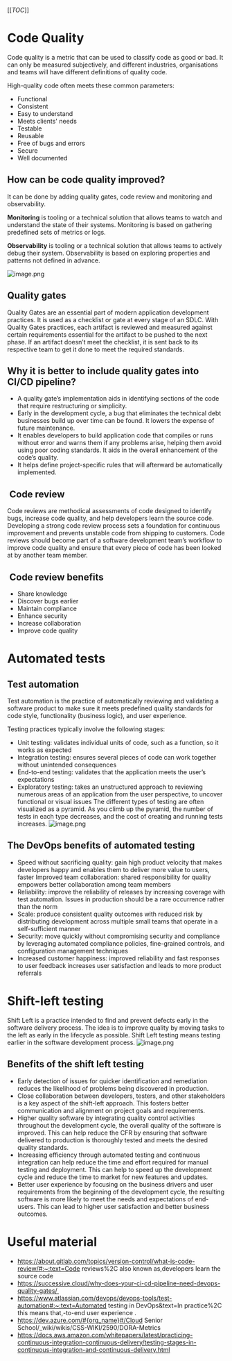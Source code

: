 [[_TOC_]]
# Code Quality

Code quality is a metric that can be used to classify code as good or bad. It can only be measured subjectively, and different industries, organisations and teams will have different definitions of quality code.

High-quality code often meets these common parameters:

- Functional
- Consistent
- Easy to understand
- Meets clients' needs
- Testable
- Reusable
- Free of bugs and errors
- Secure
- Well documented

## How can be code quality improved?

It can be done by adding quality gates, code review and monitoring and observability.

**Monitoring** is tooling or a technical solution that allows teams to watch and understand the state of their systems. Monitoring is based on gathering predefined sets of metrics or logs.

**Observability** is tooling or a technical solution that allows teams to actively debug their system. Observability is based on exploring properties and patterns not defined in advance.

![image.png](/.attachments/image-23f5a11e-921a-426b-af37-968e3d4851f6.png)

## Quality gates

Quality Gates are an essential part of modern application development practices. It is used as a checklist or gate at every stage of an SDLC. With Quality Gates practices, each artifact is reviewed and measured against certain requirements essential for the artifact to be pushed to the next phase. If an artifact doesn’t meet the checklist, it is sent back to its respective team to get it done to meet the required standards.

## Why it is better to include quality gates into CI/CD pipeline?

- A quality gate’s implementation aids in identifying sections of the code that require restructuring or simplicity.
- Early in the development cycle, a bug that eliminates the technical debt businesses build up over time can be found. It lowers the expense of future maintenance.
- It enables developers to build application code that compiles or runs without error and warns them if any problems arise, helping them avoid using poor coding standards. It aids in the overall enhancement of the code’s quality.
- It helps define project-specific rules that will afterward be automatically implemented.

##  Code review

Code reviews are methodical assessments of code designed to identify bugs, increase code quality, and help developers learn the source code. Developing a strong code review process sets a foundation for continuous improvement and prevents unstable code from shipping to customers. Code reviews should become part of a software development team’s workflow to improve code quality and ensure that every piece of code has been looked at by another team member.

##  Code review benefits

- Share knowledge
- Discover bugs earlier
- Maintain compliance
- Enhance security
- Increase collaboration
- Improve code quality

# Automated tests

## Test automation

   Test automation is the practice of automatically reviewing and validating a software product to make sure it meets predefined quality standards for code style, functionality (business logic), and user experience.

Testing practices typically involve the following stages:
- Unit testing: validates individual units of code, such as a function, so it works as expected
- Integration testing: ensures several pieces of code can work together without unintended consequences
- End-to-end testing: validates that the application meets the user’s expectations
- Exploratory testing: takes an unstructured approach to reviewing numerous areas of an application from the user perspective, to uncover functional or visual issues The different types of testing are often visualized as a pyramid. As you climb up the pyramid, the number of tests in each type decreases, and the cost of creating and running tests increases.
![image.png](/.attachments/image-1267afbd-e323-47d1-bd4c-8f8796a924a2.png)

## The DevOps benefits of automated testing

- Speed without sacrificing quality: gain high product velocity that makes developers happy and enables them to deliver more value to users, faster Improved team collaboration: shared responsibility for quality empowers better collaboration among team members
- Reliability: improve the reliability of releases by increasing coverage with test automation. Issues in production should be a rare occurrence rather than the norm
- Scale: produce consistent quality outcomes with reduced risk by distributing development across multiple small teams that operate in a self-sufficient manner
- Security: move quickly without compromising security and compliance by leveraging automated compliance policies, fine-grained controls, and configuration management techniques
- Increased customer happiness: improved reliability and fast responses to user feedback increases user satisfaction and leads to more product referrals

# Shift-left testing

Shift Left is a practice intended to find and prevent defects early in the software delivery process. The idea is to improve quality by moving tasks to the left as early in the lifecycle as possible. Shift Left testing means testing earlier in the software development process.
![image.png](/.attachments/image-8f1076ef-e7f4-41fc-a928-3ff00cb21b8a.png)

## Benefits of the shift left testing

- Early detection of issues for quicker identification and remediation reduces the likelihood of problems being discovered in production.
- Close collaboration between developers, testers, and other stakeholders is a key aspect of the shift-left approach. This fosters better communication and alignment on project goals and requirements.
- Higher quality software by integrating quality control activities throughout the development cycle, the overall quality of the software is improved. This can help reduce the CFR by ensuring that software delivered to production is thoroughly tested and meets the desired quality standards.
- Increasing efficiency through automated testing and continuous integration can help reduce the time and effort required for manual testing and deployment. This can help to speed up the development cycle and reduce the time to market for new features and updates.
- Better user experience by focusing on the business drivers and user requirements from the beginning of the development cycle, the resulting software is more likely to meet the needs and expectations of end-users. This can lead to higher user satisfaction and better business outcomes.

# Useful material

-  https://about.gitlab.com/topics/version-control/what-is-code-review/#:~:text=Code reviews%2C also known as,developers learn the source code
-  https://successive.cloud/why-does-your-ci-cd-pipeline-need-devops-quality-gates/ 
-  https://www.atlassian.com/devops/devops-tools/test-automation#:~:text=Automated testing in DevOps&text=In practice%2C this means that,-to-end user experience .
-  https://dev.azure.com/#{org_name}#/Cloud Senior School/_wiki/wikis/CSS-WIKI/2590/DORA-Metrics
-  https://docs.aws.amazon.com/whitepapers/latest/practicing-continuous-integration-continuous-delivery/testing-stages-in-continuous-integration-and-continuous-delivery.html
